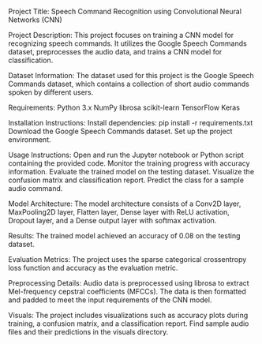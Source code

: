 Project Title:
Speech Command Recognition using Convolutional Neural Networks (CNN)

Project Description:
This project focuses on training a CNN model for recognizing speech commands. It utilizes the Google Speech Commands dataset, preprocesses the audio data, and trains a CNN model for classification.

Dataset Information:
The dataset used for this project is the Google Speech Commands dataset, which contains a collection of short audio commands spoken by different users.

Requirements:
Python 3.x
NumPy
librosa
scikit-learn
TensorFlow
Keras

Installation Instructions:
Install dependencies: pip install -r requirements.txt
Download the Google Speech Commands dataset. 
Set up the project environment.

Usage Instructions:
Open and run the Jupyter notebook or Python script containing the provided code.
Monitor the training progress with accuracy information.
Evaluate the trained model on the testing dataset.
Visualize the confusion matrix and classification report.
Predict the class for a sample audio command.

Model Architecture:
The model architecture consists of a Conv2D layer, MaxPooling2D layer, Flatten layer, Dense layer with ReLU activation, Dropout layer, and a Dense output layer with softmax activation.

Results:
The trained model achieved an accuracy of 0.08 on the testing dataset.

Evaluation Metrics:
The project uses the sparse categorical crossentropy loss function and accuracy as the evaluation metric.

Preprocessing Details:
Audio data is preprocessed using librosa to extract Mel-frequency cepstral coefficients (MFCCs). The data is then formatted and padded to meet the input requirements of the CNN model.

Visuals:
The project includes visualizations such as accuracy plots during training, a confusion matrix, and a classification report. Find sample audio files and their predictions in the visuals directory.
